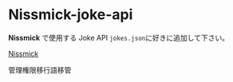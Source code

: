 # Nissmick-joke-api
**Nissmick** で使用する Joke API
`jokes.json`に好きに追加して下さい。

[Nissmick](https://githun.com/nissmick)

管理権限移行語移管
